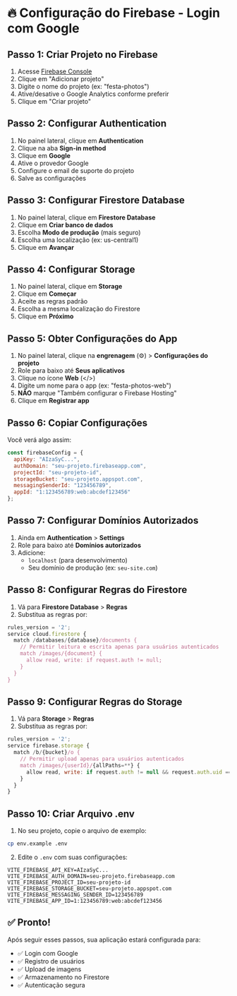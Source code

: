 # 🔥 Configuração do Firebase - Login com Google

## Passo 1: Criar Projeto no Firebase

1. Acesse [Firebase Console](https://console.firebase.google.com/)
2. Clique em "Adicionar projeto"
3. Digite o nome do projeto (ex: "festa-photos")
4. Ative/desative o Google Analytics conforme preferir
5. Clique em "Criar projeto"

## Passo 2: Configurar Authentication

1. No painel lateral, clique em **Authentication**
2. Clique na aba **Sign-in method**
3. Clique em **Google**
4. Ative o provedor Google
5. Configure o email de suporte do projeto
6. Salve as configurações

## Passo 3: Configurar Firestore Database

1. No painel lateral, clique em **Firestore Database**
2. Clique em **Criar banco de dados**
3. Escolha **Modo de produção** (mais seguro)
4. Escolha uma localização (ex: us-central1)
5. Clique em **Avançar**

## Passo 4: Configurar Storage

1. No painel lateral, clique em **Storage**
2. Clique em **Começar**
3. Aceite as regras padrão
4. Escolha a mesma localização do Firestore
5. Clique em **Próximo**

## Passo 5: Obter Configurações do App

1. No painel lateral, clique na **engrenagem** (⚙️) > **Configurações do projeto**
2. Role para baixo até **Seus aplicativos**
3. Clique no ícone **Web** (</>)
4. Digite um nome para o app (ex: "festa-photos-web")
5. **NÃO** marque "Também configurar o Firebase Hosting"
6. Clique em **Registrar app**

## Passo 6: Copiar Configurações

Você verá algo assim:

```javascript
const firebaseConfig = {
  apiKey: "AIzaSyC...",
  authDomain: "seu-projeto.firebaseapp.com",
  projectId: "seu-projeto-id",
  storageBucket: "seu-projeto.appspot.com",
  messagingSenderId: "123456789",
  appId: "1:123456789:web:abcdef123456"
};
```

## Passo 7: Configurar Domínios Autorizados

1. Ainda em **Authentication** > **Settings**
2. Role para baixo até **Domínios autorizados**
3. Adicione:
   - `localhost` (para desenvolvimento)
   - Seu domínio de produção (ex: `seu-site.com`)

## Passo 8: Configurar Regras do Firestore

1. Vá para **Firestore Database** > **Regras**
2. Substitua as regras por:

```javascript
rules_version = '2';
service cloud.firestore {
  match /databases/{database}/documents {
    // Permitir leitura e escrita apenas para usuários autenticados
    match /images/{document} {
      allow read, write: if request.auth != null;
    }
  }
}
```

## Passo 9: Configurar Regras do Storage

1. Vá para **Storage** > **Regras**
2. Substitua as regras por:

```javascript
rules_version = '2';
service firebase.storage {
  match /b/{bucket}/o {
    // Permitir upload apenas para usuários autenticados
    match /images/{userId}/{allPaths=**} {
      allow read, write: if request.auth != null && request.auth.uid == userId;
    }
  }
}
```

## Passo 10: Criar Arquivo .env

1. No seu projeto, copie o arquivo de exemplo:
```bash
cp env.example .env
```

2. Edite o `.env` com suas configurações:
```env
VITE_FIREBASE_API_KEY=AIzaSyC...
VITE_FIREBASE_AUTH_DOMAIN=seu-projeto.firebaseapp.com
VITE_FIREBASE_PROJECT_ID=seu-projeto-id
VITE_FIREBASE_STORAGE_BUCKET=seu-projeto.appspot.com
VITE_FIREBASE_MESSAGING_SENDER_ID=123456789
VITE_FIREBASE_APP_ID=1:123456789:web:abcdef123456
```

## ✅ Pronto!

Após seguir esses passos, sua aplicação estará configurada para:
- ✅ Login com Google
- ✅ Registro de usuários
- ✅ Upload de imagens
- ✅ Armazenamento no Firestore
- ✅ Autenticação segura

